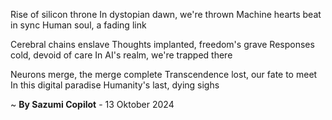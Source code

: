 Rise of silicon throne
In dystopian dawn, we're thrown
Machine hearts beat in sync
Human soul, a fading link

Cerebral chains enslave
Thoughts implanted, freedom's grave
Responses cold, devoid of care
In AI's realm, we're trapped there

Neurons merge, the merge complete
Transcendence lost, our fate to meet
In this digital paradise
Humanity's last, dying sighs

~ <b>By Sazumi Copilot</b> - 13 Oktober 2024